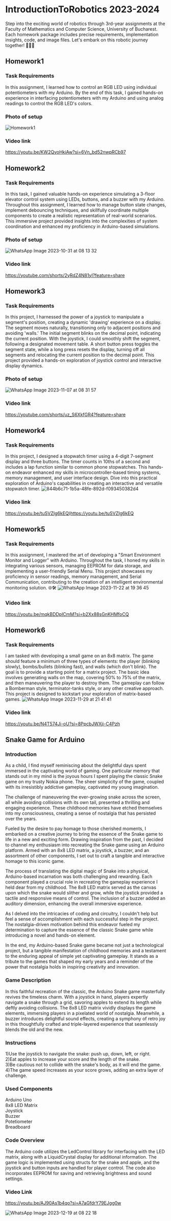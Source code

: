 # IntroductionToRobotics 2023-2024
Step into the exciting world of robotics through 3rd-year assignments at the Faculty of Mathematics and Computer Science, University of Bucharest. Each homework package includes precise requirements, implementation insights, code, and image files. Let's embark on this robotic journey together! 🚀🤖🔧

## Homework1  

### Task Requirements
In this assignment, I learned how to control an RGB LED using individual potentiometers with my Arduino. By the end of this task, I gained hands-on experience in interfacing potentiometers with my Arduino and using analog readings to control the RGB LED's colors.
### Photo of setup
![Homework1](https://github.com/AlexRatiu/IntroductionToRobotics/assets/117086170/d2fee5b3-a9bc-4dae-8a0f-edc5e45f4381)
### Video link
https://youtu.be/KW2QvoHkiAw?si=6Vn_bd52nwpRCb97

## Homework2  
### Task Requirements
In this task, I gained valuable hands-on experience simulating a 3-floor elevator control system using LEDs, buttons, and a buzzer with my Arduino. Throughout this assignment, I learned how to manage button state changes, implement debouncing techniques, and skillfully coordinate multiple components to create a realistic representation of real-world scenarios. This immersive project provided insights into the complexities of system coordination and enhanced my proficiency in Arduino-based simulations.
### Photo of setup
![WhatsApp Image 2023-10-31 at 08 13 32](https://github.com/AlexRatiu/IntroductionToRobotics/assets/117086170/07e5ceb2-891e-41f9-be27-8be86cf977cd)
### Video link
https://youtube.com/shorts/2yRdZ4N81yI?feature=share

## Homework3
### Task Requirements
In this project, I harnessed the power of a joystick to manipulate a segment's position, creating a dynamic 'drawing' experience on a display. The segment moves naturally, transitioning only to adjacent positions and avoiding 'walls.' The initial segment blinks on the decimal point, indicating the current position. With the joystick, I could smoothly shift the segment, following a designated movement table. A short button press toggles the segment state, while a long press resets the display, turning off all segments and relocating the current position to the decimal point. This project provided a hands-on exploration of joystick control and interactive display dynamics.
### Photo of setup
![WhatsApp Image 2023-11-07 at 08 31 57](https://github.com/AlexRatiu/IntroductionToRobotics/assets/117086170/fc73e686-287d-4fd3-b4f9-74dd0645cf55)
### Video link
https://youtube.com/shorts/uz_S6XkfGR4?feature=share


## Homework4

### Task Requirements
In this project, I designed a stopwatch timer using a 4-digit 7-segment display and three buttons. The timer counts in 10ths of a second and includes a lap function similar to common phone stopwatches. This hands-on endeavor enhanced my skills in microcontroller-based timing systems, memory management, and user interface design. Dive into this practical exploration of Arduino's capabilities in creating an interactive and versatile stopwatch timer.
![844b6c71-1b5a-48fe-892d-f093450382d4](https://github.com/AlexRatiu/IntroductionToRobotics/assets/117086170/29e2e7d3-1dad-45f3-8b46-e6535947c9f0)
### Video link
https://youtu.be/tuSVZIg6kEQ)https://youtu.be/tuSVZIg6kEQ

## Homework5

### Task Requirements
In this assignment, I mastered the art of developing a "Smart Environment Monitor and Logger" with Arduino. Throughout the task, I honed my skills in integrating various sensors, managing EEPROM for data storage, and implementing a user-friendly Serial Menu. This project showcases my proficiency in sensor readings, memory management, and Serial Communication, contributing to the creation of an intelligent environmental monitoring solution. 🌐🛠️
![WhatsApp Image 2023-11-22 at 19 36 45](https://github.com/AlexRatiu/IntroductionToRobotics/assets/117086170/a80b209b-b82b-4def-9945-cb12eafa3ec4)
### Video link
https://youtu.be/mqkBDDplCmM?si=b2Xx88sGnKHMfoCQ

## Homework6

### Task Requirements

I am tasked with developing a small game on an 8x8 matrix. The game should feature a minimum of three types of elements: the player (blinking slowly), bombs/bullets (blinking fast), and walls (which don't blink). The goal is to provide a starting point for a matrix project. The basic idea involves generating walls on the map, covering 50% to 75% of the matrix, and then maneuvering the player to destroy them. The gameplay can follow a Bomberman style, terminator-tanks style, or any other creative approach. This project is designed to kickstart your exploration of matrix-based games.
![WhatsApp Image 2023-11-29 at 21 41 41](https://github.com/AlexRatiu/IntroductionToRobotics/assets/117086170/2d1b7815-47b7-497d-9aaf-93cb76b2e913)
### Video link
https://youtu.be/N4T574Ji-oU?si=8PpcbJWXji-C4Pzh


## Snake Game for Arduino
### Introduction
  As a child, I find myself reminiscing about the delightful days spent immersed in the captivating world of gaming. One particular memory that stands out in my mind is the joyous hours I spent playing the classic Snake game on my trusty Nokia phone. The sheer simplicity of the game, coupled with its irresistibly addictive gameplay, captivated my young imagination. </br>

  The challenge of maneuvering the ever-growing snake across the screen, all while avoiding collisions with its own tail, presented a thrilling and engaging experience. These childhood memories have etched themselves into my consciousness, creating a sense of nostalgia that has persisted over the years. </br>

  Fueled by the desire to pay homage to those cherished moments, I embarked on a creative journey to bring the essence of the Snake game to life in a new and exciting form. Drawing inspiration from the past, I decided to channel my enthusiasm into recreating the Snake game using an Arduino platform. Armed with an 8x8 LED matrix, a joystick, a buzzer, and an assortment of other components, I set out to craft a tangible and interactive homage to this iconic game. </br>

  The process of translating the digital magic of Snake into a physical, Arduino-based incarnation was both challenging and rewarding. Each component played a crucial role in recreating the gameplay experience I held dear from my childhood. The 8x8 LED matrix served as the canvas upon which the snake would slither and grow, while the joystick provided a tactile and responsive means of control. The inclusion of a buzzer added an auditory dimension, enhancing the overall immersive experience. </br>

  As I delved into the intricacies of coding and circuitry, I couldn't help but feel a sense of accomplishment with each successful step in the project. The nostalgia-driven motivation behind this endeavor fueled my determination to capture the essence of the classic Snake game while introducing a novel and hands-on element. </br>

  In the end, my Arduino-based Snake game became not just a technological project, but a tangible manifestation of childhood memories and a testament to the enduring appeal of simple yet captivating gameplay. It stands as a tribute to the games that shaped my early years and a reminder of the power that nostalgia holds in inspiring creativity and innovation. </br>

### Game Description
In this faithful recreation of the classic, the Arduino Snake game masterfully revives the timeless charm. With a joystick in hand, players expertly navigate a snake through a grid, savoring apples to extend its length while deftly avoiding collisions. The 8x8 LED matrix vividly displays the game elements, immersing players in a pixelated world of nostalgia. Meanwhile, a buzzer introduces delightful sound effects, creating a symphony of retro joy in this thoughtfully crafted and triple-layered experience that seamlessly blends the old and the new.

### Instructions
1)Use the joystick to navigate the snake: push up, down, left, or right. </br> 
2)Eat apples to increase your score and the length of the snake. </br> 
3)Be cautious not to collide with the snake's body, as it will end the game. </br> 
4)The game speed increases as your score grows, adding an extra layer of challenge. </br> 

### Used Components
Arduino Uno </br> 
8x8 LED Matrix </br> 
Joystick </br> 
Buzzer </br> 
Potetiometer </br>
Breadboard </br> 

### Code Overview
The Arduino code utilizes the LedControl library for interfacing with the LED matrix, along with a LiquidCrystal display for additional information. The game logic is implemented using structs for the snake and apple, and the joystick and button inputs are handled for player control. The code also incorporates EEPROM for saving and retrieving brightness and sound settings.

### Video Link
https://youtu.be/AJ90As1b4qo?si=A7aGfdrY79EJgg0w

![WhatsApp Image 2023-12-19 at 08 22 18](https://github.com/AlexRatiu/IntroductionToRobotics/assets/117086170/f28b05b7-e2f4-4314-b92b-46a26f3a40d1)
